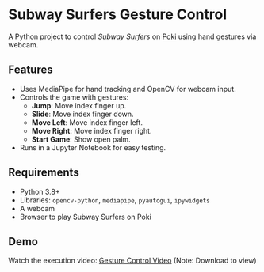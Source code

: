 # Subway Surfers Gesture Control

A Python project to control *Subway Surfers* on [Poki](https://poki.com/en/g/subway-surfers) using hand gestures via webcam.

## Features
- Uses MediaPipe for hand tracking and OpenCV for webcam input.
- Controls the game with gestures:
  - **Jump**: Move index finger up.
  - **Slide**: Move index finger down.
  - **Move Left**: Move index finger left.
  - **Move Right**: Move index finger right.
  - **Start Game**: Show open palm.
- Runs in a Jupyter Notebook for easy testing.

## Requirements
- Python 3.8+
- Libraries: `opencv-python`, `mediapipe`, `pyautogui`, `ipywidgets`
- A webcam
- Browser to play Subway Surfers on Poki

## Demo
Watch the execution video: [Gesture Control Video](videos/Untitled_Video.mp4)
(Note: Download to view)